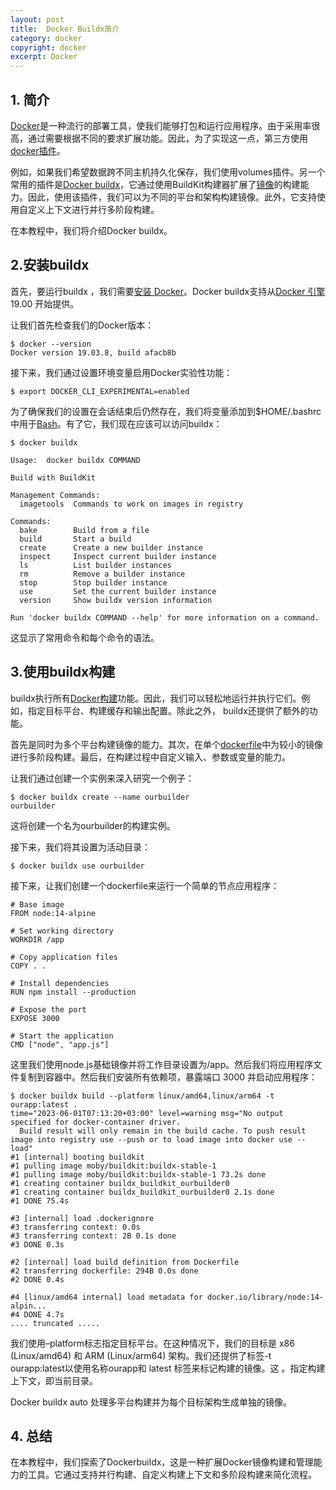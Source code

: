 ```yaml
---
layout: post
title:  Docker Buildx简介
category: docker
copyright: docker
excerpt: Docker
---
```


## 1. 简介

[Docker](https://www.baeldung.com/ops/docker-dockerfile-docker-compose#docker)是一种流行的部署工具，使我们能够打包和运行应用程序。由于采用率很高，通过需要根据不同的要求扩展功能。因此，为了实现这一点，第三方使用[docker插件](https://docs.docker.com/engine/extend/legacy_plugins/)。

例如，如果我们希望数据跨不同主机持久化保存，我们使用volumes插件。另一个常用的插件是[Docker buildx](https://docs.docker.com/engine/reference/commandline/buildx/)，它通过使用BuildKit构建器扩展了[镜像](https://www.baeldung.com/ops/docker-images-vs-containers#docker-images)的构建能力。因此，使用该插件，我们可以为不同的平台和架构构建镜像。此外，它支持使用自定义上下文进行并行多阶段构建。

在本教程中，我们将介绍Docker buildx。

## 2.安装buildx

首先，要运行buildx ，我们需要[安装 Docker](https://www.baeldung.com/ops/docker-guide)。Docker buildx支持从[Docker 引擎](https://docs.docker.com/engine/)19.00 开始提供。

让我们首先检查我们的Docker版本：

```shell
$ docker --version
Docker version 19.03.8, build afacb8b

```

接下来，我们通过设置环境变量启用Docker实验性功能：

```shell
$ export DOCKER_CLI_EXPERIMENTAL=enabled

```

为了确保我们的设置在会话结束后仍然存在，我们将变量添加到$HOME/.bashrc中用于[Bash](https://www.gnu.org/software/bash/manual/html_node/index.html)。有了它，我们现在应该可以访问buildx：

```shell
$ docker buildx

Usage:  docker buildx COMMAND

Build with BuildKit

Management Commands:
  imagetools  Commands to work on images in registry

Commands:
  bake        Build from a file
  build       Start a build
  create      Create a new builder instance
  inspect     Inspect current builder instance
  ls          List builder instances
  rm          Remove a builder instance
  stop        Stop builder instance
  use         Set the current builder instance
  version     Show buildx version information

Run 'docker buildx COMMAND --help' for more information on a command.

```

这显示了常用命令和每个命令的语法。

## 3.使用buildx构建

buildx执行所有[Docker构建](https://docs.docker.com/engine/reference/commandline/build/)功能。因此，我们可以轻松地运行并执行它们。例如，指定目标平台、构建缓存和输出配置。除此之外， buildx还提供了额外的功能。

首先是同时为多个平台构建镜像的能力。其次，在单个[dockerfile](https://www.baeldung.com/ops/docker-dockerfile-docker-compose#dockerfile)中为较小的镜像进行多阶段构建。最后，在构建过程中自定义输入、参数或变量的能力。

让我们通过创建一个实例来深入研究一个例子：

```shell
$ docker buildx create --name ourbuilder
ourbuilder
```

这将创建一个名为ourbuilder的构建实例。

接下来，我们将其设置为活动目录：

```shell
$ docker buildx use ourbuilder
```

接下来，让我们创建一个dockerfile来运行一个简单的节点应用程序：

```shell
# Base image
FROM node:14-alpine

# Set working directory
WORKDIR /app

# Copy application files
COPY . .

# Install dependencies
RUN npm install --production

# Expose the port
EXPOSE 3000

# Start the application
CMD ["node", "app.js"]

```

这里我们使用node.js基础镜像并将工作目录设置为/app。然后我们将应用程序文件复制到容器中。然后我们安装所有依赖项，暴露端口 3000 并启动应用程序：

```shell
$ docker buildx build --platform linux/amd64,linux/arm64 -t ourapp:latest .
time="2023-06-01T07:13:20+03:00" level=warning msg="No output specified for docker-container driver.
  Build result will only remain in the build cache. To push result image into registry use --push or to load image into docker use --load"
#1 [internal] booting buildkit
#1 pulling image moby/buildkit:buildx-stable-1
#1 pulling image moby/buildkit:buildx-stable-1 73.2s done
#1 creating container buildx_buildkit_ourbuilder0
#1 creating container buildx_buildkit_ourbuilder0 2.1s done
#1 DONE 75.4s

#3 [internal] load .dockerignore
#3 transferring context: 0.0s
#3 transferring context: 2B 0.1s done
#3 DONE 0.3s

#2 [internal] load build definition from Dockerfile
#2 transferring dockerfile: 294B 0.0s done
#2 DONE 0.4s

#4 [linux/amd64 internal] load metadata for docker.io/library/node:14-alpin...
#4 DONE 4.7s
.... truncated ..... 

```

我们使用–platform标志指定目标平台。在这种情况下，我们的目标是 x86 (Linux/amd64) 和 ARM (Linux/arm64) 架构。我们还提供了标签-t ourapp:latest以使用名称ourapp和 latest 标签来标记构建的镜像。这 。指定构建上下文，即当前目录。

Docker buildx auto 处理多平台构建并为每个目标架构生成单独的镜像。

## 4. 总结

在本教程中，我们探索了Dockerbuildx，这是一种扩展Docker镜像构建和管理能力的工具。它通过支持并行构建、自定义构建上下文和多阶段构建来简化流程。
